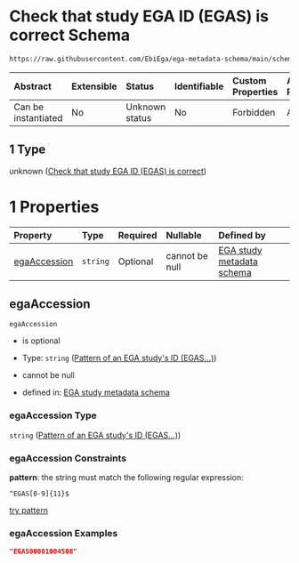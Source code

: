 # Check that study EGA ID (EGAS) is correct Schema

```txt
https://raw.githubusercontent.com/EbiEga/ega-metadata-schema/main/schemas/EGA.study.json#/properties/objectId/allOf/1
```



| Abstract            | Extensible | Status         | Identifiable | Custom Properties | Additional Properties | Access Restrictions | Defined In                                                                 |
| :------------------ | :--------- | :------------- | :----------- | :---------------- | :-------------------- | :------------------ | :------------------------------------------------------------------------- |
| Can be instantiated | No         | Unknown status | No           | Forbidden         | Allowed               | none                | [EGA.study.json\*](../../../schemas/EGA.study.json "open original schema") |

## 1 Type

unknown ([Check that study EGA ID (EGAS) is correct](ega-19-properties-objects-ids-block-allof-check-that-study-ega-id-egas-is-correct.md))

# 1 Properties

| Property                      | Type     | Required | Nullable       | Defined by                                                                                                                                                                                                                          |
| :---------------------------- | :------- | :------- | :------------- | :---------------------------------------------------------------------------------------------------------------------------------------------------------------------------------------------------------------------------------- |
| [egaAccession](#egaaccession) | `string` | Optional | cannot be null | [EGA study metadata schema](ega-12-definitions-pattern-of-an-ega-studys-id-egas.md "https://raw.githubusercontent.com/EbiEga/ega-metadata-schema/main/schemas/EGA.study.json#/properties/objectId/allOf/1/properties/egaAccession") |

## egaAccession



`egaAccession`

*   is optional

*   Type: `string` ([Pattern of an EGA study's ID (EGAS...)](ega-12-definitions-pattern-of-an-ega-studys-id-egas.md))

*   cannot be null

*   defined in: [EGA study metadata schema](ega-12-definitions-pattern-of-an-ega-studys-id-egas.md "https://raw.githubusercontent.com/EbiEga/ega-metadata-schema/main/schemas/EGA.study.json#/properties/objectId/allOf/1/properties/egaAccession")

### egaAccession Type

`string` ([Pattern of an EGA study's ID (EGAS...)](ega-12-definitions-pattern-of-an-ega-studys-id-egas.md))

### egaAccession Constraints

**pattern**: the string must match the following regular expression:&#x20;

```regexp
^EGAS[0-9]{11}$
```

[try pattern](https://regexr.com/?expression=%5EEGAS%5B0-9%5D%7B11%7D%24 "try regular expression with regexr.com")

### egaAccession Examples

```json
"EGAS00001004508"
```
